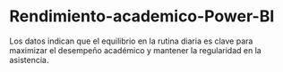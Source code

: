# Rendimiento-academico-Power-BI
Los datos indican que el equilibrio en la rutina diaria es clave para maximizar el desempeño académico y mantener la regularidad en la asistencia.
